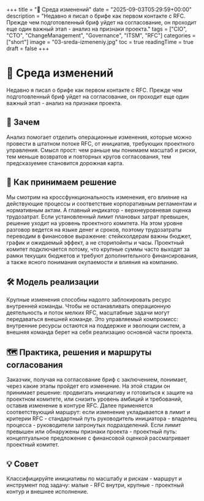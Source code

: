 +++
title = "🧭 Среда изменений"
date = "2025-09-03T05:29:59+00:00"
description = "Недавно я писал о брифе как первом контакте с RFC. Прежде чем подготовленный бриф уйдет на согласование, он проходит еще один важный этап - анализ на признаки проекта."
tags = ["CIO", "CTO", "ChangeManagement", "Governance", "ITSM", "RFC"]
categories = ["short"]
image = "03-sreda-izmeneniy.jpg"
toc = true
readingTime = true
draft = false
+++

# 🧭 Среда изменений  
  
Недавно я писал о брифе как первом контакте с RFC. Прежде чем подготовленный бриф уйдет на согласование, он проходит еще один важный этап - анализ на признаки проекта.  
  
## 🎯 Зачем  
Анализ помогает отделить операционные изменения, которые можно провести в штатном потоке RFC, от инициатив, требующих проектного управления. Смысл прост: чем раньше мы понимаем масштаб и риски, тем меньше возвратов и повторных кругов согласования, тем предсказуемее становится дорожная карта.  
  
## 🧮 Как принимаем решение  
Мы смотрим на кроссфункциональность изменения, его влияние на действующие процессы и соответствие корпоративным регламентам и нормативным актам. А главный индикатор - верхнеуровневая оценка трудозатрат. Если установленный лимит плановых затрат превышен, решение уходит на уровень проектного комитета. На этом уровне разговор ведется на языке денег и сроков, поэтому трудозатраты переводим в финансовое выражение: стейкхолдерам важны бюджет, график и ожидаемый эффект, а не сторипойнты и часы. Проектный комитет подключается потому, что крупные суммы часто выходят за рамки текущих бюджетов и требуют дополнительного финансирования, а также ясного понимания окупаемости и влияния на компанию.  
  
## 🛠️ Модель реализации  
Крупные изменения способны надолго заблокировать ресурс внутренней команды. Чтобы не останавливать операционную деятельность и поток мелких RFC, масштабные задачи могут передаваться внешней команде. Это управляемый компромисс: внутренние ресурсы остаются на поддержке и эволюции систем, а внешняя команда берет на себя реализацию основной части проекта.  
  
## 🗺️ Практика, решения и маршруты согласования  
Заказчик, получая на согласование бриф с заключением, понимает, через какие этапы пройдет его изменение. На этой стадии он принимает решение: продвигать инициативу и готовиться к защите на проектном комитете, или снизить уровень амбиций и требований, оставив изменение в контуре RFC. Далее применяется соответствующий маршрут: если изменение укладывается в лимит и критерии RFC - стандартный путь руководитель инициатора - владелец процесса - руководители затронутых подразделений. Если лимит превышен или обнаружены признаки проекта - проектный путь: концептуальное предложение с финансовой оценкой рассматривает проектный комитет.  
  
## 💡 Совет  
Классифицируйте инициативы по масштабу и рискам - маршрут и инструмент под задачу: малые - RFC внутри, крупные - проектный контур и внешнее исполнение.  
